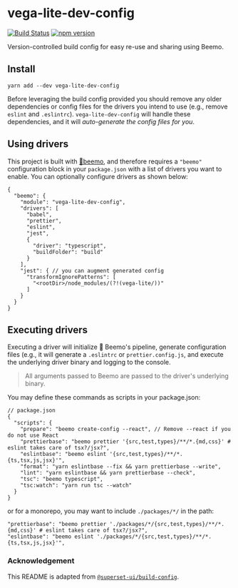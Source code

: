 # vega-lite-dev-config

[![Build Status](https://travis-ci.com/vega/vega-lite-dev-config.svg?branch=master)](https://travis-ci.com/vega/vega-lite-dev-config)
[![npm version](https://img.shields.io/npm/v/vega-lite-dev-config.svg)](https://www.npmjs.com/package/vega-lite-dev-config)


Version-controlled build config for easy re-use and sharing using Beemo.

## Install

```
yarn add --dev vega-lite-dev-config
```

Before leveraging the build config provided you should remove any older dependencies or config files for the drivers you intend to use (e.g., remove `eslint` and `.eslintrc`). `vega-lite-dev-config` will handle these dependencies, and it will _auto-generate the config files for you_.

## Using drivers

This project is built with [🤖beemo](https://github.com/milesj/beemo), and therefore requires a `"beemo"` configuration block in your `package.json` with a list of drivers you want to enable. You can optionally configure drivers as shown below:

```
{
  "beemo": {
    "module": "vega-lite-dev-config",
    "drivers": [
      "babel",
      "prettier",
      "eslint",
      "jest",
      {
        "driver": "typescript",
        "buildFolder": "build"
      }
    ],
    "jest": { // you can augment generated config
      "transformIgnorePatterns": [
        "<rootDir>/node_modules/(?!(vega-lite/))"
      ]
    }
  }
}
```

## Executing drivers

Executing a driver will initialize 🤖 Beemo's pipeline, generate configuration files (e.g., it will generate a `.eslintrc` or `prettier.config.js`, and execute the underlying driver binary and logging to the console.

> All arguments passed to Beemo are passed to the driver's underlying binary.

You may define these commands as scripts in your package.json:

```
// package.json
{
  "scripts": {
    "prepare": "beemo create-config --react", // Remove --react if you do not use React
    "prettierbase": "beemo prettier '{src,test,types}/**/*.{md,css}' # eslint takes care of tsx?/jsx?",
    "eslintbase": "beemo eslint '{src,test,types}/**/*.{ts,tsx,js,jsx}'",
    "format": "yarn eslintbase --fix && yarn prettierbase --write",
    "lint": "yarn eslintbase && yarn prettierbase --check",
    "tsc": "beemo typescript",
    "tsc:watch": "yarn run tsc --watch"
  }
}
```

or for a monorepo, you may want to include `./packages/*/` in the path:

```
"prettierbase": "beemo prettier './packages/*/{src,test,types}/**/*.{md,css}' # eslint takes care of tsx?/jsx?",
"eslintbase": "beemo eslint './packages/*/{src,test,types}/**/*.{ts,tsx,js,jsx}'",
```

### Acknowledgement

This README is adapted from [`@superset-ui/build-config`](https://github.com/apache-superset/build-config).
